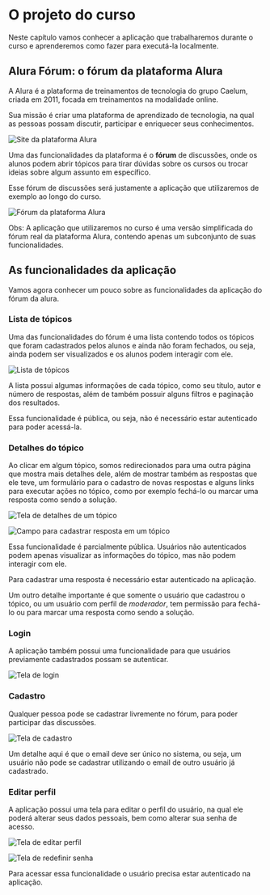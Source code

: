 # O projeto do curso

Neste capítulo vamos conhecer a aplicação que trabalharemos durante o curso e aprenderemos como fazer para executá-la localmente.

## Alura Fórum: o fórum da plataforma Alura

A Alura é a plataforma de treinamentos de tecnologia do grupo Caelum, criada em 2011, focada em treinamentos na modalidade online.

Sua missão é criar uma plataforma de aprendizado de tecnologia, na qual as pessoas possam discutir, participar e enriquecer seus conhecimentos.

![Site da plataforma Alura](imagens/capitulo-04/alura-home.png)

Uma das funcionalidades da plataforma é o **fórum** de discussões, onde os alunos podem abrir tópicos para tirar dúvidas sobre os cursos ou trocar ideias sobre algum assunto em específico.

Esse fórum de discussões será justamente a aplicação que utilizaremos de exemplo ao longo do curso.

![Fórum da plataforma Alura](imagens/capitulo-04/forum-dashboard.png)

Obs: A aplicação que utilizaremos no curso é uma versão simplificada do fórum real da plataforma Alura, contendo apenas um subconjunto de suas funcionalidades.

## As funcionalidades da aplicação

Vamos agora conhecer um pouco sobre as funcionalidades da aplicação do fórum da alura.

### Lista de tópicos

Uma das funcionalidades do fórum é uma lista contendo todos os tópicos que foram cadastrados pelos alunos e ainda não foram fechados, ou seja, ainda podem ser visualizados e os alunos podem interagir com ele.

![Lista de tópicos](imagens/capitulo-04/forum-topicos.png)

A lista possui algumas informações de cada tópico, como seu título, autor e número de respostas, além de também possuir alguns filtros e paginação dos resultados.

Essa funcionalidade é pública, ou seja, não é necessário estar autenticado para poder acessá-la.

### Detalhes do tópico

Ao clicar em algum tópico, somos redirecionados para uma outra página que mostra mais detalhes dele, além de mostrar também as respostas que ele teve, um formulário para o cadastro de novas respostas e alguns links para executar ações no tópico, como por exemplo fechá-lo ou marcar uma resposta como sendo a solução.

![Tela de detalhes de um tópico](imagens/capitulo-04/forum-topico-detalhe.png)

![Campo para cadastrar resposta em um tópico](imagens/capitulo-04/forum-topico-responder.png)

Essa funcionalidade é parcialmente pública. Usuários não autenticados podem apenas visualizar as informações do tópico, mas não podem interagir com ele.

Para cadastrar uma resposta é necessário estar autenticado na aplicação.

Um outro detalhe importante é que somente o usuário que cadastrou o tópico, ou um usuário com perfil de *moderador*, tem permissão para fechá-lo ou para marcar uma resposta como sendo a solução.

### Login

A aplicação também possui uma funcionalidade para que usuários previamente cadastrados possam se autenticar.

![Tela de login](imagens/capitulo-04/forum-login.png)

### Cadastro

Qualquer pessoa pode se cadastrar livremente no fórum, para poder participar das discussões.

![Tela de cadastro](imagens/capitulo-04/forum-cadastro.png)

Um detalhe aqui é que o email deve ser único no sistema, ou seja, um usuário não pode se cadastrar utilizando o email de outro usuário já cadastrado.

### Editar perfil

A aplicação possui uma tela para editar o perfil do usuário, na qual ele poderá alterar seus dados pessoais, bem como alterar sua senha de acesso.

![Tela de editar perfil](imagens/capitulo-04/forum-perfil.png)

![Tela de redefinir senha](imagens/capitulo-04/forum-senha.png)

Para acessar essa funcionalidade o usuário precisa estar autenticado na aplicação.
